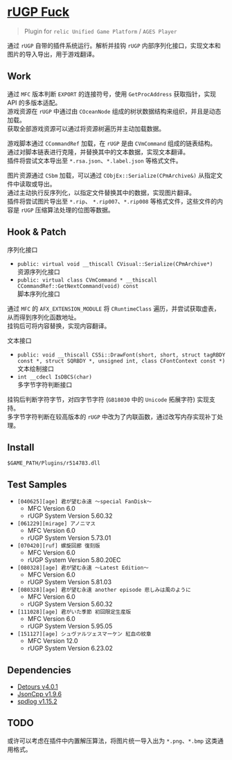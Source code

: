 # [rUGP Fuck](https://github.com/cssxsh/rUGP-Fuck)

> Plugin for `relic Unified Game Platform` / `AGES Player`

通过 `rUGP` 自带的插件系统运行。解析并挂钩 `rUGP` 内部序列化接口，实现文本和图片的导入导出，用于游戏翻译。

## Work

通过 `MFC` 版本判断 `EXPORT` 的连接符号，使用 `GetProcAddress` 获取指针，实现 API 的多版本适配。  
游戏资源在 `rUGP` 中通过由 `COceanNode` 组成的树状数据结构来组织，并且是动态加载。  
获取全部游戏资源可以通过将资源树遍历并主动加载数据。

游戏脚本通过 `CCommandRef` 加载，在 `rUGP` 是由 `CVmCommand` 组成的链表结构。  
通过对脚本链表进行克隆，并替换其中的文本数据，实现文本翻译。  
插件将尝试文本导出至 `*.rsa.json`、`*.label.json` 等格式文件。

图片资源通过 `CSbm` 加载，可以通过 `CObjEx::Serialize(CPmArchive&)` 从指定文件中读取或导出。  
通过主动执行反序列化，以指定文件替换其中的数据，实现图片翻译。  
插件将尝试图片导出至 `*.rip`、 `*.rip007`、`*.rip008` 等格式文件，这些文件的内容是 `rUGP` 压缩算法处理的位图等数据。

## Hook & Patch

序列化接口

* `public: virtual void __thiscall CVisual::Serialize(CPmArchive*)`  
  资源序列化接口
* `public: virtual class CVmCommand * __thiscall CCommandRef::GetNextCommand(void) const`  
  脚本序列化接口

通过 `MFC` 的 `AFX_EXTENSION_MODULE` 将 `CRuntimeClass` 遍历，并尝试获取虚表，从而得到序列化函数地址。  
挂钩后可将内容替换，实现内容翻译。

文本接口

* `public: void __thiscall CS5i::DrawFont(short, short, struct tagRBDY const *, struct SQRBDY *, unsigned int,
  class CFontContext const *)`  
  文本绘制接口
* `int __cdecl IsDBCS(char)`  
  多字节字符判断接口

挂钩后判断字符字节，对四字节字符 (`GB18030` 中的 `Unicode` 拓展字符) 实现支持。  
多字节字符判断在较高版本的 `rUGP` 中改为了内联函数，通过改写内存实现补丁处理。

## Install

`$GAME_PATH/Plugins/r514783.dll`

## Test Samples

* `[040625][age] 君が望む永遠 ～special FanDisk～`
  * MFC Version 6.0
  * rUGP System Version 5.60.32
* `[061229][mirage] アノニマス`
  * MFC Version 6.0
  * rUGP System Version 5.73.01
* `[070420][ruf] 螺旋回廊 復刻版`
  * MFC Version 6.0
  * rUGP System Version 5.80.20EC
* `[080328][age] 君が望む永遠 ～Latest Edition～`
  * MFC Version 6.0
  * rUGP System Version 5.81.03
* `[080328][age] 君が望む永遠 another episode 悲しみは風のように`
  * MFC Version 6.0
  * rUGP System Version 5.60.32
* `[111028][age] 君がいた季節 初回限定生産版`
  * MFC Version 6.0
  * rUGP System Version 5.95.05
* `[151127][age] シュヴァルツェスマーケン 紅血の紋章`
  * MFC Version 12.0
  * rUGP System Version 6.23.02

## Dependencies

* [Detours v4.0.1](https://github.com/microsoft/Detours/releases/tag/v4.0.1)
* [JsonCpp v1.9.6](https://github.com/open-source-parsers/jsoncpp/releases/tag/1.9.6)
* [spdlog v1.15.2](https://github.com/gabime/spdlog/releases/tag/v1.15.2)

## TODO

或许可以考虑在插件中内置解压算法，将图片统一导入出为 `*.png`、`*.bmp` 这类通用格式。
